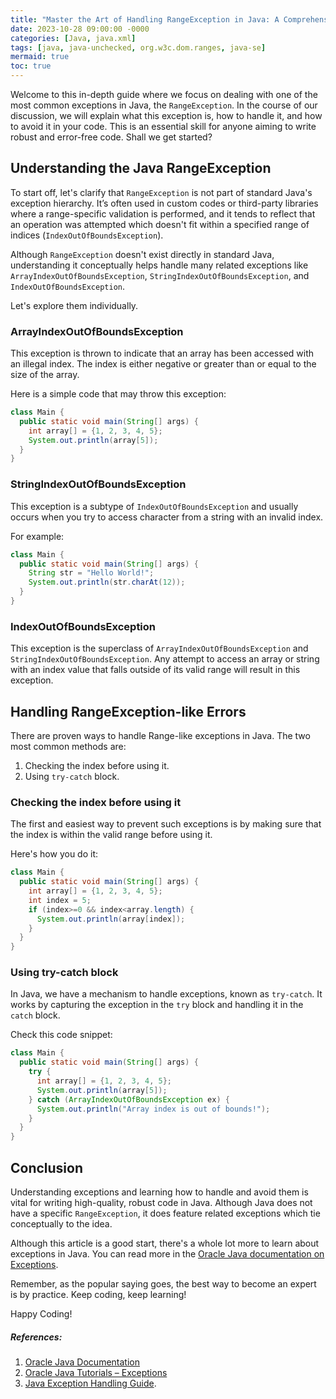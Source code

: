 ```yaml
---
title: "Master the Art of Handling RangeException in Java: A Comprehensive Guide"
date: 2023-10-28 09:00:00 -0000
categories: [Java, java.xml]
tags: [java, java-unchecked, org.w3c.dom.ranges, java-se]
mermaid: true
toc: true
---
```



Welcome to this in-depth guide where we focus on dealing with one of the most common exceptions in Java, the `RangeException`. In the course of our discussion, we will explain what this exception is, how to handle it, and how to avoid it in your code. This is an essential skill for anyone aiming to write robust and error-free code. Shall we get started?

## Understanding the Java RangeException

To start off, let's clarify that `RangeException` is not part of standard Java's exception hierarchy. It’s often used in custom codes or third-party libraries where a range-specific validation is performed, and it tends to reflect that an operation was attempted which doesn't fit within a specified range of indices (`IndexOutOfBoundsException`).

Although `RangeException` doesn't exist directly in standard Java, understanding it conceptually helps handle many related exceptions like `ArrayIndexOutOfBoundsException`, `StringIndexOutOfBoundsException`, and `IndexOutOfBoundsException`.

Let's explore them individually.

### **ArrayIndexOutOfBoundsException**

This exception is thrown to indicate that an array has been accessed with an illegal index. The index is either negative or greater than or equal to the size of the array.

Here is a simple code that may throw this exception:

```java
class Main {
  public static void main(String[] args) {
    int array[] = {1, 2, 3, 4, 5};
    System.out.println(array[5]);
  }
}
```

### **StringIndexOutOfBoundsException**

This exception is a subtype of `IndexOutOfBoundsException` and usually occurs when you try to access character from a string with an invalid index.

For example:

```java
class Main {
  public static void main(String[] args) {
    String str = "Hello World!";
    System.out.println(str.charAt(12));
  }
}
```

### **IndexOutOfBoundsException**

This exception is the superclass of `ArrayIndexOutOfBoundsException` and `StringIndexOutOfBoundsException`. Any attempt to access an array or string with an index value that falls outside of its valid range will result in this exception. 

## Handling RangeException-like Errors

There are proven ways to handle Range-like exceptions in Java. The two most common methods are:
1. Checking the index before using it.
2. Using `try-catch` block.

### **Checking the index before using it**

The first and easiest way to prevent such exceptions is by making sure that the index is within the valid range before using it.

Here's how you do it:

```java
class Main {
  public static void main(String[] args) {
    int array[] = {1, 2, 3, 4, 5};
    int index = 5;
    if (index>=0 && index<array.length) {
      System.out.println(array[index]);
    }
  }
}
```
### **Using try-catch block**

In Java, we have a mechanism to handle exceptions, known as `try-catch`. It works by capturing the exception in the `try` block and handling it in the `catch` block.

Check this code snippet:
```java
class Main {
  public static void main(String[] args) {
    try {
      int array[] = {1, 2, 3, 4, 5};
      System.out.println(array[5]);
    } catch (ArrayIndexOutOfBoundsException ex) {
      System.out.println("Array index is out of bounds!");
    }
  }
}
```

## Conclusion

Understanding exceptions and learning how to handle and avoid them is vital for writing high-quality, robust code in Java. Although Java does not have a specific `RangeException`, it does feature related exceptions which tie conceptually to the idea.

Although this article is a good start, there's a whole lot more to learn about exceptions in Java. You can read more in the [Oracle Java documentation on Exceptions](https://docs.oracle.com/javase/tutorial/essential/exceptions/index.html).

Remember, as the popular saying goes, the best way to become an expert is by practice. Keep coding, keep learning!

Happy Coding!

##### References:

1. [Oracle Java Documentation](https://docs.oracle.com/en/java/)
2. [Oracle Java Tutorials – Exceptions](https://docs.oracle.com/javase/tutorial/essential/exceptions/index.html)
3. [Java Exception Handling Guide](http://www.tutorialspoint.com/java/java_exceptions.htm).